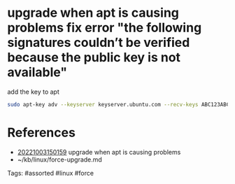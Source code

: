 # upgrade when apt is causing problems fix error "the following signatures couldn’t be verified because the public key is not available"
add the key to apt
```bash
sudo apt-key adv --keyserver keyserver.ubuntu.com --recv-keys ABC123ABC123ABC1
```

# References
- [20221003150159](/zet/20221003150159/README.md) upgrade when apt is causing problems
- ~/kb/linux/force-upgrade.md

Tags:
    #assorted #linux #force
